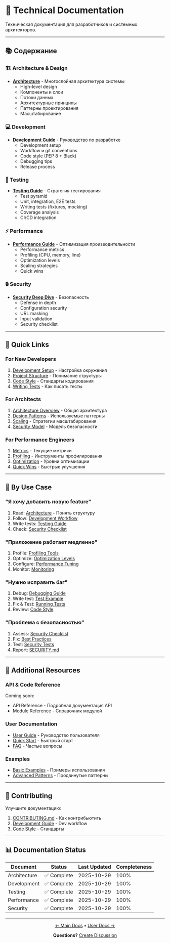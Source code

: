 # 🔧 Technical Documentation

Техническая документация для разработчиков и системных архитекторов.

---

## 📚 Содержание

### 🏗️ Architecture & Design

- [**Architecture**](architecture.md) - Многослойная архитектура системы
  - High-level design
  - Компоненты и слои
  - Потоки данных
  - Архитектурные принципы
  - Паттерны проектирования
  - Масштабирование

### 💻 Development

- [**Development Guide**](development.md) - Руководство по разработке
  - Development setup
  - Workflow и git conventions
  - Code style (PEP 8 + Black)
  - Debugging tips
  - Release process

### 🧪 Testing

- [**Testing Guide**](testing.md) - Стратегия тестирования
  - Test pyramid
  - Unit, integration, E2E tests
  - Writing tests (fixtures, mocking)
  - Coverage analysis
  - CI/CD integration

### ⚡ Performance

- [**Performance Guide**](performance.md) - Оптимизация производительности
  - Performance metrics
  - Profiling (CPU, memory, line)
  - Optimization levels
  - Scaling strategies
  - Quick wins

### 🔒 Security

- [**Security Deep Dive**](security-deep-dive.md) - Безопасность
  - Defense in depth
  - Configuration security
  - URL masking
  - Input validation
  - Security checklist

---

## 🚀 Quick Links

### For New Developers

1. [Development Setup](development.md#-development-setup) - Настройка окружения
2. [Project Structure](development.md#-project-structure) - Понимание структуры
3. [Code Style](development.md#-code-style) - Стандарты кодирования
4. [Writing Tests](testing.md#-writing-tests) - Как писать тесты

### For Architects

1. [Architecture Overview](architecture.md#-обзор-архитектуры) - Общая архитектура
2. [Design Patterns](architecture.md#-паттерны-проектирования) - Используемые паттерны
3. [Scaling](architecture.md#-масштабирование) - Стратегии масштабирования
4. [Security Model](security-deep-dive.md#-security-model) - Модель безопасности

### For Performance Engineers

1. [Metrics](performance.md#-performance-metrics) - Текущие метрики
2. [Profiling](performance.md#-profiling) - Инструменты профилирования
3. [Optimization](performance.md#-optimization-levels) - Уровни оптимизации
4. [Quick Wins](performance.md#-quick-wins) - Быстрые улучшения

---

## 🎯 By Use Case

### "Я хочу добавить новую feature"

1. Read: [Architecture](architecture.md) - Понять структуру
2. Follow: [Development Workflow](development.md#-development-workflow)
3. Write tests: [Testing Guide](testing.md#-writing-tests)
4. Check: [Security Checklist](security-deep-dive.md#-security-auditing)

### "Приложение работает медленно"

1. Profile: [Profiling Tools](performance.md#-profiling)
2. Optimize: [Optimization Levels](performance.md#-optimization-levels)
3. Configure: [Performance Tuning](performance.md#-optimization-levels)
4. Monitor: [Monitoring](performance.md#-monitoring)

### "Нужно исправить баг"

1. Debug: [Debugging Guide](development.md#-debugging)
2. Write test: [Test Example](testing.md#-writing-tests)
3. Fix & Test: [Running Tests](testing.md#-running-tests)
4. Review: [Code Style](development.md#-code-style)

### "Проблема с безопасностью"

1. Assess: [Security Checklist](security-deep-dive.md#-security-auditing)
2. Fix: [Best Practices](security-deep-dive.md#-best-practices)
3. Test: [Security Tests](security-deep-dive.md#automated-security-tests)
4. Report: [SECURITY.md](../../SECURITY.md)

---

## 📖 Additional Resources

### API & Code Reference

Coming soon:
- API Reference - Подробная документация API
- Module Reference - Справочник модулей

### User Documentation

- [User Guide](../user/usage-guide.md) - Руководство пользователя
- [Quick Start](../user/quick-start.md) - Быстрый старт
- [FAQ](../user/faq.md) - Частые вопросы

### Examples

- [Basic Examples](../examples/) - Примеры использования
- [Advanced Patterns](../examples/) - Продвинутые паттерны

---

## 🤝 Contributing

Улучшите документацию:

1. [CONTRIBUTING.md](../../CONTRIBUTING.md) - Как контрибьютить
2. [Development Guide](development.md) - Dev workflow
3. [Code Style](development.md#-code-style) - Стандарты

---

## 📊 Documentation Status

| Document | Status | Last Updated | Completeness |
|----------|--------|--------------|--------------|
| Architecture | ✅ Complete | 2025-10-29 | 100% |
| Development | ✅ Complete | 2025-10-29 | 100% |
| Testing | ✅ Complete | 2025-10-29 | 100% |
| Performance | ✅ Complete | 2025-10-29 | 100% |
| Security | ✅ Complete | 2025-10-29 | 100% |

---

<div align="center">

[← Main Docs](../index.md) • [User Docs →](../user/)

**Questions?** [Create Discussion](https://github.com/bivlked/ReportB24/discussions)

</div>
